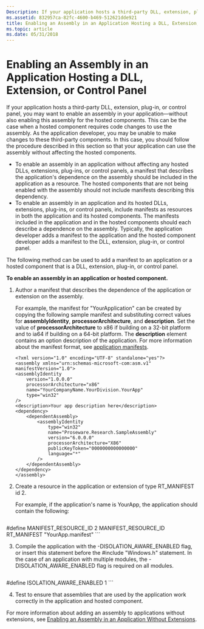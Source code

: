 ```yaml
---
Description: If your application hosts a third-party DLL, extension, plug-in, or control panel, you may want to enable an assembly in your application&\#8212;without also enabling this assembly for the hosted components.
ms.assetid: 832957ca-82fc-4600-b469-512621dde921
title: Enabling an Assembly in an Application Hosting a DLL, Extension, or Control Panel
ms.topic: article
ms.date: 05/31/2018
---
```


# Enabling an Assembly in an Application Hosting a DLL, Extension, or Control Panel

If your application hosts a third-party DLL, extension, plug-in, or control panel, you may want to enable an assembly in your application—without also enabling this assembly for the hosted components. This can be the case when a hosted component requires code changes to use the assembly. As the application developer, you may be unable to make changes to these third-party components. In this case, you should follow the procedure described in this section so that your application can use the assembly without affecting the hosted components.

-   To enable an assembly in an application without affecting any hosted DLLs, extensions, plug-ins, or control panels, a manifest that describes the application's dependence on the assembly should be included in the application as a resource. The hosted components that are not being enabled with the assembly should not include manifests describing this dependency.
-   To enable an assembly in an application and its hosted DLLs, extensions, plug-ins, or control panels, include manifests as resources in both the application and its hosted components. The manifests included in the application and in the hosted components should each describe a dependence on the assembly. Typically, the application developer adds a manifest to the application and the hosted component developer adds a manifest to the DLL, extension, plug-in, or control panel.

The following method can be used to add a manifest to an application or a hosted component that is a DLL, extension, plug-in, or control panel.

**To enable an assembly in an application or hosted component.**

1.  Author a manifest that describes the dependence of the application or extension on the assembly.

    For example, the manifest for "YourApplication" can be created by copying the following sample manifest and substituting correct values for **assemblyIdentity**, **processorArchitecture**, and **description**. Set the value of **processorArchitecture** to x86 if building on a 32-bit platform and to ia64 if building on a 64-bit platform. The **description** element contains an option description of the application. For more information about the manifest format, see [application manifests](application-manifests.md).

    ``` syntax
    <?xml version="1.0" encoding="UTF-8" standalone="yes"?>
    <assembly xmlns="urn:schemas-microsoft-com:asm.v1" manifestVersion="1.0">
    <assemblyIdentity
        version="1.0.0.0"
        processorArchitecture="x86"
        name="YourCompanyName.YourDivision.YourApp"
        type="win32"
    />
    <description>Your app description here</description>
    <dependency>
        <dependentAssembly>
            <assemblyIdentity
                type="win32"
                name="Proseware.Research.SampleAssembly"
                version="6.0.0.0"
                processorArchitecture="X86"
                publicKeyToken="0000000000000000"
                language="*"
            />
        </dependentAssembly>
    </dependency>
    </assembly>
    ```

2.  Create a resource in the application or extension of type RT\_MANIFEST id 2.

    For example, if the application's name is YourApp, the application should contain the following:

    ``` syntax
#define MANIFEST_RESOURCE_ID 2
    MANIFEST_RESOURCE_ID RT_MANIFEST "YourApp.manifest"
    ```

3.  Compile the application with the -DISOLATION\_AWARE\_ENABLED flag, or insert this statement before the \#include "Windows.h" statement. In the case of an application with multiple modules, the -DISOLATION\_AWARE\_ENABLED flag is required on all modules.

    ``` syntax
#define ISOLATION_AWARE_ENABLED 1
    ```

4.  Test to ensure that assemblies that are used by the application work correctly in the application and hosted component.

For more information about adding an assembly to applications without extensions, see [Enabling an Assembly in an Application Without Extensions](enabling-an-assembly-in-an-application-without-extensions.md).

 

 




